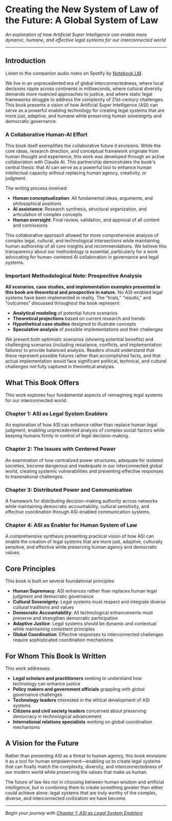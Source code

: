 # Creating the New System of Law of the Future: A Global System of Law

*An exploration of how Artificial Super Intelligence can enable more dynamic, humane, and effective legal systems for our interconnected world*

---

## Introduction

Listen to the companion audio notes on Spotify by [Notebook LM](https://open.spotify.com/episode/5lcujUKKI5tbs6m4uwUpPz?si=Loh8Cx5sQnCAYLsU84MIAg).

We live in an unprecedented era of global interconnectedness, where local decisions ripple across continents in milliseconds, where cultural diversity demands more nuanced approaches to justice, and where static legal frameworks struggle to address the complexity of 21st-century challenges. This book presents a vision of how Artificial Super Intelligence (ASI) can serve as a powerful enabling technology for creating legal systems that are more just, adaptive, and humane while preserving human sovereignty and democratic governance.

### A Collaborative Human-AI Effort

This book itself exemplifies the collaborative future it envisions. While the core ideas, research direction, and conceptual framework originate from human thought and experience, this work was developed through an active collaboration with Claude AI. This partnership demonstrates the book's central thesis: that AI can serve as a powerful tool to enhance human intellectual capacity without replacing human agency, creativity, or judgment.

The writing process involved:
- **Human conceptualization**: All fundamental ideas, arguments, and philosophical positions
- **AI assistance**: Research synthesis, structural organization, and articulation of complex concepts
- **Human oversight**: Final review, validation, and approval of all content and conclusions

This collaborative approach allowed for more comprehensive analysis of complex legal, cultural, and technological intersections while maintaining human authorship of all core insights and recommendations. We believe this transparency about our methodology is essential, particularly for a work advocating for human-centered AI collaboration in governance and legal systems.

### Important Methodological Note: Prospective Analysis

**All scenarios, case studies, and implementation examples presented in this book are theoretical and prospective in nature.** No ASI-enabled legal systems have been implemented in reality. The "trials," "results," and "outcomes" discussed throughout the book represent:

- **Analytical modeling** of potential future scenarios
- **Theoretical projections** based on current research and trends  
- **Hypothetical case studies** designed to illustrate concepts
- **Speculative analysis** of possible implementations and their challenges

We present both optimistic scenarios (showing potential benefits) and challenging scenarios (including resistance, conflicts, and implementation failures) to provide balanced analysis. Readers should understand that these represent possible futures rather than accomplished facts, and that actual implementation would face significant political, technical, and cultural challenges not fully captured in theoretical analysis.

## What This Book Offers

This work explores four fundamental aspects of reimagining legal systems for our interconnected world:

### **Chapter 1: ASI as Legal System Enablers**
An exploration of how ASI can enhance rather than replace human legal judgment, enabling unprecedented analysis of complex social factors while keeping humans firmly in control of legal decision-making.

### **Chapter 2: The Issues with Centered Power**
An examination of how centralized power structures, adequate for isolated societies, become dangerous and inadequate in our interconnected global world, creating systemic vulnerabilities and preventing effective responses to transnational challenges.

### **Chapter 3: Distributed Power and Communication**
A framework for distributing decision-making authority across networks while maintaining democratic accountability, cultural sensitivity, and effective coordination through ASI-enabled communication systems.

### **Chapter 4: ASI as Enabler for Human System of Law**
A comprehensive synthesis presenting practical vision of how ASI can enable the creation of legal systems that are more just, adaptive, culturally sensitive, and effective while preserving human agency and democratic values.

## Core Principles

This book is built on several foundational principles:

- **Human Supremacy**: ASI enhances rather than replaces human legal judgment and democratic governance
- **Cultural Sovereignty**: Legal systems must respect and integrate diverse cultural traditions and values
- **Democratic Accountability**: All technological enhancements must preserve and strengthen democratic participation
- **Adaptive Justice**: Legal systems should be dynamic and contextual while maintaining consistent principles
- **Global Coordination**: Effective responses to interconnected challenges require sophisticated coordination mechanisms

## For Whom This Book Is Written

This work addresses:

- **Legal scholars and practitioners** seeking to understand how technology can enhance justice
- **Policy makers and government officials** grappling with global governance challenges  
- **Technology leaders** interested in the ethical development of ASI systems
- **Citizens and civil society leaders** concerned about preserving democracy in technological advancement
- **International relations specialists** working on global coordination mechanisms

## A Vision for the Future

Rather than presenting ASI as a threat to human agency, this book envisions it as a tool for human empowerment—enabling us to create legal systems that can finally match the complexity, diversity, and interconnectedness of our modern world while preserving the values that make us human.

The future of law lies not in choosing between human wisdom and artificial intelligence, but in combining them to create something greater than either could achieve alone: legal systems that are truly worthy of the complex, diverse, and interconnected civilization we have become.

---

*Begin your journey with [Chapter 1: ASI as Legal System Enablers](chapter-01.md)* 